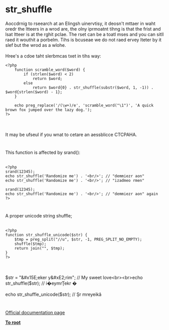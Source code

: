# str_shuffle



Aoccdrnig to rseearch at an Elingsh uinervtisy, it deosn&apos;t mttaer in waht oredr the ltteers in a wrod are, the olny iprmoatnt tihng is that the frist and lsat ltteer is at the rghit pclae. The rset can be a toatl mses and you can sitll raed it wouthit a porbelm. Tihs is bcuseae we do not raed ervey lteter by it slef but the wrod as a wlohe.<br><br>Hree&apos;s a cdoe taht slerbmcas txet in tihs way:<br>

```
<?php
    function scramble_word($word) {
        if (strlen($word) < 2)
            return $word;
        else
            return $word{0} . str_shuffle(substr($word, 1, -1)) . $word{strlen($word) - 1};
    }

    echo preg_replace('/(\w+)/e', 'scramble_word("\1")', 'A quick brown fox jumped over the lazy dog.');
?>
```
<br><br>It may be ufseul if you wnat to cetare an aessblicce CTCPAHA.  

#

This function is affected by srand():<br><br>

```
<?php
srand(12345);
echo str_shuffle('Randomize me') . '<br/>'; // "demmiezr aon"
echo str_shuffle('Randomize me') . '<br/>'; // "izadmeo rmen"

srand(12345);
echo str_shuffle('Randomize me') . '<br/>'; // "demmiezr aon" again
?>
```
  

#

A proper unicode string shuffle;<br><br>

```
<?php
function str_shuffle_unicode($str) {
    $tmp = preg_split("//u", $str, -1, PREG_SPLIT_NO_EMPTY);
    shuffle($tmp);
    return join("", $tmp);
}
?>
```
<br><br>$str = "&#x15E;eker y&#xE2;rim"; // My sweet love<br><br>echo str_shuffle($str); // i&#xFFFD;eymr&#x162;ekr &#xFFFD;<br><br>echo str_shuffle_unicode($str); // &#x15E;r mreyeik&#xE2;  

#

[Official documentation page](https://www.php.net/manual/en/function.str-shuffle.php)

**[To root](/README.md)**